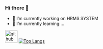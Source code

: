### Hi there 👋


- 🔭 I’m currently working on HRMS SYSTEM
- 🌱 I’m currently learning ...

[<img src='https://cdn.jsdelivr.net/npm/simple-icons@3.0.1/icons/github.svg' alt='github' height='40' float='right'>](https://github.com/berkaylxl)  [![Top Langs](https://github-readme-stats.vercel.app/api/top-langs/?username=berkaylxl)](https://github.com/anuraghazra/github-readme-stats)


